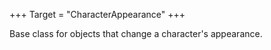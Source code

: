 +++
Target = "CharacterAppearance"
+++

Base class for objects that change a character's appearance.